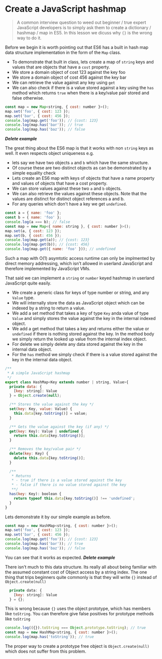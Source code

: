 # Create a JavaScript hashmap
> A common interview question to weed out beginner / true expert JavaScript developers is to simply ask them to create a dictionary / hashmap / map in ES5.
> In this lesson we dicuss why `{}` is the wrong way to do it.

Before we begin it is worth pointing out that ES6 has a built in hash map data structure implementation in the form of the `Map` class.

* To demonstrate that built in class, lets create a map of `string` keys and values that are objects that have a `cost` property.
* We store a domain object of cost 123 against the key foo
* We store a domain object of cost 456 against the key bar
* We can retrieve the value against any key using `get`
* We can also check if there is a value stored against a key using the `has` method which returns `true` when there is a key/value pair stored and false otherwise.
```js
const map = new Map<string, { cost: number }>();
map.set('foo', { cost: 123 });
map.set('bar', { cost: 456 });
console.log(map.get('foo')); // {cost: 123}
console.log(map.has('bar')); // true
console.log(map.has('baz')); // false
```
***Delete example***

The great thing about the ES6 map is that it works with non `string` keys as well. It even respects object uniqueness e.g.
* lets say we have two objects `a` and `b` which have the same structure.
* Of course these are two distinct objects as can be demonstrated by a simple equality check
* Lets create an ES6 map with keys of objects that have a name property and values of objects that have a cost property.
* We can store values against these two `a` and `b` objects.
* We can also retrieve the values against these objects. Note that the values are distinct for distinct object references a and b.
* For any queries which don't have a key we get `undefined`.

```js
const a = { name: 'foo' };
const b = { name: 'foo' };
console.log(a === b); // false
const map = new Map<{ name: string }, { cost: number }>();
map.set(a, { cost: 123 });
map.set(b, { cost: 456 });
console.log(map.get(a)); // {cost: 123}
console.log(map.get(b)); // {cost: 456}
console.log(map.get({ name: 'foo' })); // undefined
```
Such a map with O(1) asymtotic access runtime can only be implmented by direct memory addressing, which isn't allowed in userland JavaScript and therefore implemented by JavaScript VMs.

That said we can implement a `string` or `number` keyed hashmap in userland JavaScript quite easily.
* We create a generic class for keys of type number or string, and any `Value` type.
* We will internally store the data as JavaScript object which can be indexed by a string to return a value.
* We add a set method that takes a key of type `Key` anda value of type `Value` and simply stores the value against the key in the internal indexed object.
* We add a get method that takes a key and returns either the value or `undefined` if there is nothing stored against the key. In the method body we simply return the looked up value from the internal index object.
* For delete we simply delete any data stored against the key in the internal data object.
* For the `has` method we simply check if there is a value stored against the key in the internal data object.

```js
/**
 * A simple JavaScript hashmap
 */
export class HashMap<Key extends number | string, Value>{
  private data: {
    [key: string]: Value
  } = Object.create(null);

  /** Stores the value against the key */
  set(key: Key, value: Value) {
    this.data[key.toString()] = value;
  }

  /** Gets the value against the key (if any) */
  get(key: Key): Value | undefined {
    return this.data[key.toString()];
  }

  /** Removes the key/value pair */
  delete(key: Key) {
    delete this.data[key.toString()];
  }

  /**
   * Returns
   * - true if there is a value stored against the key
   * - false if there is no value stored against the key
   **/
  has(key: Key): boolean {
    return typeof this.data[key.toString()] !== 'undefined';
  }
}
```

Lets demonstrate it by our simple example as before.

```js
const map = new HashMap<string, { cost: number }>();
map.set('foo', { cost: 123 });
map.set('bar', { cost: 456 });
console.log(map.get('foo')); // {cost: 123}
console.log(map.has('bar')); // true
console.log(map.has('baz')); // false
```
You can see that it works as expected.
***Delete example***

There isn't much to this data structure. Its really all about being familiar with the assumed constant cost of Object access by a string index. The one thing that trips beginners quite commonly is that they will write `{}` instead of `Object.create(null)`

```js
  private data: {
    [key: string]: Value
  } = {};
```

This is wrong because `{}` uses the object prototype, which has members like `toString`.
You can therefore give false positives for prototype methods like `toString`

```js
console.log(({}).toString === Object.prototype.toString); // true
const map = new HashMap<string, { cost: number }>();
console.log(map.has('toString')); // true
```

The proper way to create a prototype free object is `Object.create(null)` which does not suffer from this problem.
